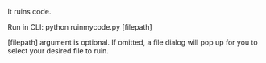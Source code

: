 It ruins code.

Run in CLI: python ruinmycode.py [filepath]

[filepath] argument is optional. If omitted, a file dialog will pop up for you to select your desired file to ruin.
